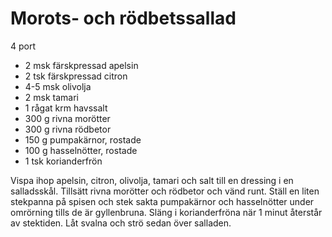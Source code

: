 # Morots- och rödbetssallad

4 port

 - 2 msk färskpressad apelsin
 - 2 tsk färskpressad citron
 - 4-5 msk olivolja
 - 2 msk tamari
 - 1 rågat krm havssalt
 - 300 g rivna morötter
 - 300 g rivna rödbetor
 - 150 g pumpakärnor, rostade
 - 100 g hasselnötter, rostade
 - 1 tsk korianderfrön

Vispa ihop apelsin, citron, olivolja, tamari och salt till en dressing i en salladsskål. Tillsätt rivna morötter och rödbetor och vänd runt. Ställ en liten stekpanna på spisen och stek sakta pumpakärnor och hasselnötter under omrörning tills de är gyllenbruna. Släng i korianderfröna när 1 minut återstår av stektiden. Låt svalna och strö sedan över salladen.
